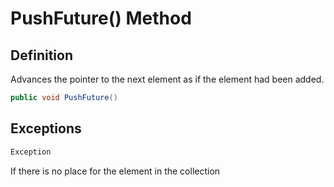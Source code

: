 # PushFuture() Method

## Definition
Advances the pointer to the next element as if the element had been added.

```C#
public void PushFuture()
```

## Exceptions

```C#
Exception
```
If there is no place for the element in the collection
